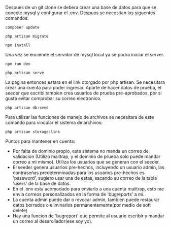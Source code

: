 Despues de un git clone se debera crear una base de datos para que se conecte mysql y configurar el .env. Despues se necesitan los siguentes comandos:
```
composer update
```
```
php artisan migrate
```
```
npm install
```
Una vez se enciende el servidor de mysql local ya se podra iniciar el server.

```
npm run dev
```
```
php artisan serve
```

La pagina entonces estara en el link otorgado por php artisan.
Se necesitara crear una cuenta para poder ingresar. Aparte de hacer datos de prueba, el seeder que escribi tambien crea usuarios de prueba pre-aprobados, por si gusta evitar comprobar su correo electronico.

```
php artisan db:seed
```

Para utilizar las funciones de manejo de archivos se necesitara de este comando para vincular el sistema de archivos:

```
php artisan storage:link
```

Puntos para mantener en cuenta:

+ Por falta de dominio propio, este sistema no manda un correo de validacion (Utilizo mailtrap, y el dominio de prueba solo puede mandar correo a mi mismo). Utiliza los usuarios que se generan con el seeder.
+ El seeder genera usuarios pre-hechos, incluyendo un usuario admin, las contraseñas predeterminadas para los usuarios pre-hechos es 'password', sugiero usar una de estas, sacando su correo de la tabla 'users' de la base de datos.
+ En el .env esta acomodado para enviarlo a una cuenta mailtrap, esto me envia correos personalizados en la forma de 'bugreports' a mi.
+ La cuenta admin puede dar o revocar admin, tambien puede restaurar datos borrados o eliminarlos permanentemente(por medio de soft delete)
+ Hay una funcion de 'bugreport' que permite al usuario escribir y mandar un correo al desarollador(ese soy yo).